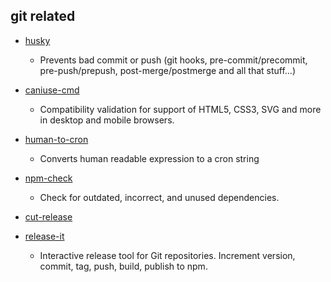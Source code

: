 ## git related

* [husky](https://www.npmjs.com/package/husky) 
  * Prevents bad commit or push (git hooks, pre-commit/precommit, pre-push/prepush, post-merge/postmerge and all that stuff...)
* [caniuse-cmd](https://www.npmjs.com/package/caniuse)
  * Compatibility validation for support of HTML5, CSS3, SVG and more in desktop and mobile browsers.
* [human-to-cron](https://www.npmjs.com/package/human-to-cron)
  * Converts human readable expression to a cron string
* [npm-check](https://www.npmjs.com/package/npm-check)
  * Check for outdated, incorrect, and unused dependencies.
* [cut-release]()

* [release-it](http://webpro.github.io/release-it/)
  * Interactive release tool for Git repositories. Increment version, commit, tag, push, build, publish to npm. 
